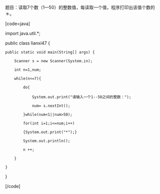 题目：读取7个数（1—50）的整数值，每读取一个值，程序打印出该值个数的＊。 
[code=java]  
import java.util.*;
public class lianxi47 {
	public static void main(String[] args) {
		Scanner s = new Scanner(System.in);
		int n=1,num;
		while(n<=7){
			do{
				System.out.print("请输入一个1--50之间的整数：");
				num= s.nextInt();
			}while(num<1||num>50);
			for(int i=1;i<=num;i++)
			{System.out.print("*");}
			System.out.println();
			n ++;
		}
	}
} 
[/code]